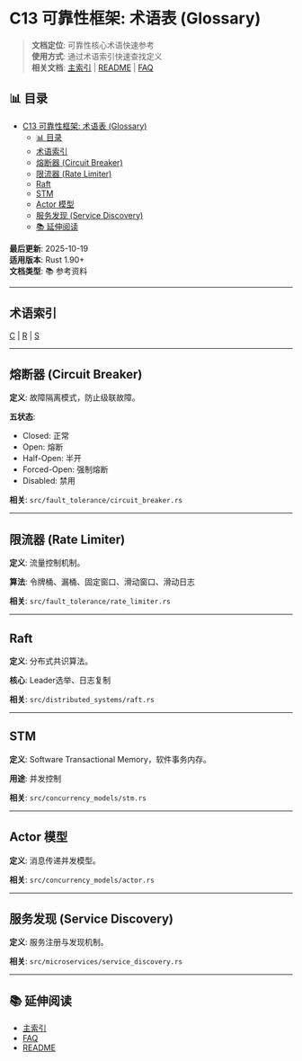 ﻿# C13 可靠性框架: 术语表 (Glossary)

> **文档定位**: 可靠性核心术语快速参考  
> **使用方式**: 通过术语索引快速查找定义  
> **相关文档**: [主索引](./00_MASTER_INDEX.md) | [README](../README.md) | [FAQ](./FAQ.md)

## 📊 目录

- [C13 可靠性框架: 术语表 (Glossary)](#c13-可靠性框架-术语表-glossary)
  - [📊 目录](#-目录)
  - [术语索引](#术语索引)
  - [熔断器 (Circuit Breaker)](#熔断器-circuit-breaker)
  - [限流器 (Rate Limiter)](#限流器-rate-limiter)
  - [Raft](#raft)
  - [STM](#stm)
  - [Actor 模型](#actor-模型)
  - [服务发现 (Service Discovery)](#服务发现-service-discovery)
  - [📚 延伸阅读](#-延伸阅读)

**最后更新**: 2025-10-19  
**适用版本**: Rust 1.90+  
**文档类型**: 📚 参考资料

---

## 术语索引

[C](#熔断器-circuit-breaker) | [R](#raft) | [S](#stm)

---

## 熔断器 (Circuit Breaker)

**定义**: 故障隔离模式，防止级联故障。

**五状态**:

- Closed: 正常
- Open: 熔断
- Half-Open: 半开
- Forced-Open: 强制熔断
- Disabled: 禁用

**相关**: `src/fault_tolerance/circuit_breaker.rs`

---

## 限流器 (Rate Limiter)

**定义**: 流量控制机制。

**算法**: 令牌桶、漏桶、固定窗口、滑动窗口、滑动日志

**相关**: `src/fault_tolerance/rate_limiter.rs`

---

## Raft

**定义**: 分布式共识算法。

**核心**: Leader选举、日志复制

**相关**: `src/distributed_systems/raft.rs`

---

## STM

**定义**: Software Transactional Memory，软件事务内存。

**用途**: 并发控制

**相关**: `src/concurrency_models/stm.rs`

---

## Actor 模型

**定义**: 消息传递并发模型。

**相关**: `src/concurrency_models/actor.rs`

---

## 服务发现 (Service Discovery)

**定义**: 服务注册与发现机制。

**相关**: `src/microservices/service_discovery.rs`

---

## 📚 延伸阅读

- [主索引](./00_MASTER_INDEX.md)
- [FAQ](./FAQ.md)
- [README](../README.md)
